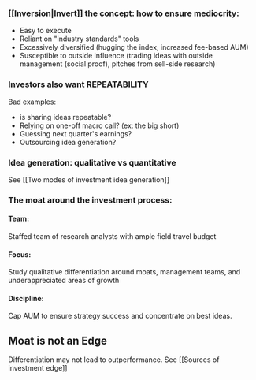 ### [[Inversion|Invert]] the concept: how to ensure mediocrity:
- Easy to execute
- Reliant on "industry standards" tools
- Excessively diversified (hugging the index, increased fee-based AUM)
- Susceptible to outside influence (trading ideas with outside management (social proof), pitches from sell-side research)


### Investors also want REPEATABILITY

Bad examples:
- is sharing ideas repeatable?
- Relying on one-off macro call? (ex: the big short)
- Guessing next quarter's earnings?
- Outsourcing idea generation?

### Idea generation: qualitative vs quantitative
See [[Two modes of investment idea generation]]

### The moat around the investment process:

#### Team:
Staffed team of research analysts with ample field travel budget

#### Focus:
Study qualitative differentiation around moats, management teams, and underappreciated areas of growth

#### Discipline:
Cap AUM to ensure strategy success and concentrate on best ideas.

## Moat is not an Edge

Differentiation may not lead to outperformance.
See [[Sources of investment edge]]



